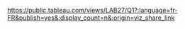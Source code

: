 https://public.tableau.com/views/LAB27/Q1?:language=fr-FR&publish=yes&:display_count=n&:origin=viz_share_link

